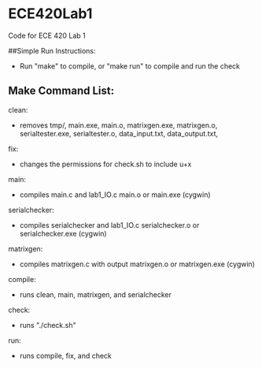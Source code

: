 # ECE420Lab1
Code for ECE 420 Lab 1

##Simple Run Instructions:
* Run "make" to compile, or "make run" to compile and run the check

## Make Command List:

clean:
* removes tmp/, main.exe, main.o, matrixgen.exe, matrixgen.o, serialtester.exe, serialtester.o, data_input.txt, data_output.txt,

fix:
* changes the permissions for check.sh to include u+x

main:
* compiles main.c and lab1_IO.c main.o or main.exe (cygwin)

serialchecker:
* compiles serialchecker and lab1_IO.c serialchecker.o or serialchecker.exe (cygwin)

matrixgen:
* compiles matrixgen.c with output matrixgen.o or matrixgen.exe (cygwin)

compile:
* runs clean, main, matrixgen, and serialchecker

check:
* runs "./check.sh"

run:
* runs compile, fix, and check